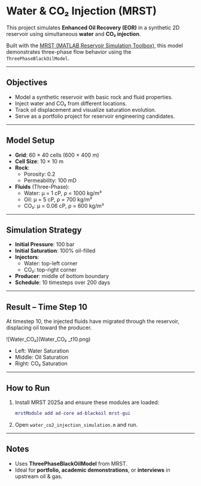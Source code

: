 # Water & CO₂ Injection (MRST)

This project simulates **Enhanced Oil Recovery (EOR)** in a synthetic 2D reservoir using simultaneous **water** and **CO₂ injection**.

Built with the [MRST (MATLAB Reservoir Simulation Toolbox)](https://www.sintef.no/projectweb/mrst/), this model demonstrates three-phase flow behavior using the `ThreePhaseBlackOilModel`.

---

##  Objectives

- Model a synthetic reservoir with basic rock and fluid properties.
- Inject water and CO₂ from different locations.
- Track oil displacement and visualize saturation evolution.
- Serve as a portfolio project for reservoir engineering candidates.

---

##  Model Setup

- **Grid**: 60 × 40 cells (600 × 400 m)
- **Cell Size**: 10 × 10 m
- **Rock**:
  - Porosity: 0.2
  - Permeability: 100 mD
- **Fluids** (Three-Phase):
  - Water: μ = 1 cP, ρ = 1000 kg/m³
  - Oil: μ = 5 cP, ρ = 700 kg/m³
  - CO₂: μ = 0.06 cP, ρ = 600 kg/m³

---

##  Simulation Strategy

- **Initial Pressure**: 100 bar
- **Initial Saturation**: 100% oil-filled
- **Injectors**:
  - Water: top-left corner
  - CO₂: top-right corner
- **Producer**: middle of bottom boundary
- **Schedule**: 10 timesteps over 200 days

---

##  Result – Time Step 10

At timestep 10, the injected fluids have migrated through the reservoir, displacing oil toward the producer.

![Water_CO₂](Water_CO₂ _t10.png)

- Left: Water Saturation
- Middle: Oil Saturation
- Right: CO₂ Saturation

---

##  How to Run

1. Install MRST 2025a and ensure these modules are loaded:
   ```matlab
   mrstModule add ad-core ad-blackoil mrst-gui
   ```
2. Open `water_co2_injection_simulation.m` and run.

---

##  Notes

- Uses **ThreePhaseBlackOilModel** from MRST.
- Ideal for **portfolio, academic demonstrations**, or **interviews** in upstream oil & gas.
